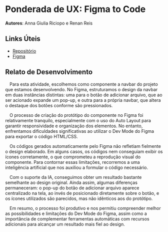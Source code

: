 # Ponderada de UX: Figma to Code

**Autores**: Anna Giulia Riciopo e Renan Reis

## Links Úteis 

- [Repositório](https://github.com/Renan-Coding/Navbar)
- [Figma](https://www.figma.com/design/sXBJt234LgdUhqpgudShvI/Figma-to-Code---S4M6?node-id=0-1&t=PN09Mdt2Bi94Ia8D-1)

## Relato de Desenvolvimento

&emsp;Para esta atividade, escolhemos como componente a navbar do projeto que estamos desenvolvendo. No Figma, estruturamos o design da navbar em duas instâncias distintas: uma para o botão de adicionar arquivo, que ao ser acionado expande um pop-up, e outra para a própria navbar, que altera o destaque dos botões conforme são pressionados.

&emsp;O processo de criação do protótipo do componente no Figma foi relativamente tranquilo, especialmente com o uso do Auto Layout para garantir responsividade e organização dos elementos. No entanto, enfrentamos dificuldades significativas ao utilizar o Dev Mode do Figma para exportar o código HTML/CSS.

&emsp;Os códigos gerados automaticamente pelo Figma não refletiam fielmente o design elaborado. Em alguns casos, os códigos nem conseguiam exibir os ícones corretamente, o que comprometeu a reprodução visual do componente. Para contornar essas limitações, recorremos a uma inteligência artificial que nos auxiliou a formular o código necessário.

&emsp;Com o suporte da IA, conseguimos obter um resultado bastante semelhante ao design original. Ainda assim, algumas diferenças permaneceram: o pop-up do botão de adicionar arquivo aparece centralizado na tela, ao invés de posicionado diretamente sobre o botão, e os ícones utilizados são parecidos, mas não idênticos aos do protótipo.

&emsp;Em resumo, o processo foi produtivo e nos permitiu compreender melhor as possibilidades e limitações do Dev Mode do Figma, assim como a importância de complementar ferramentas automáticas com recursos adicionais para alcançar um resultado mais fiel ao design.

